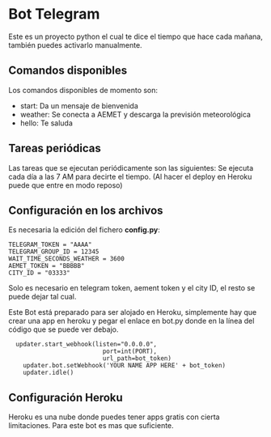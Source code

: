 # Bot Telegram

Este es un proyecto python el cual te dice el tiempo que hace cada mañana, también puedes activarlo manualmente.

## Comandos disponibles

Los comandos disponibles de momento son:

- start: Da un mensaje de bienvenida
- weather: Se conecta a AEMET y descarga la previsión meteorológica
- hello: Te saluda

## Tareas periódicas

Las tareas que se ejecutan periódicamente son las siguientes:
Se ejecuta cada día a las 7 AM para decirte el tiempo.
(Al hacer el deploy en Heroku puede que  entre en modo reposo)

## Configuración en los archivos

Es necesaria la edición del fichero **config.py**:

```
TELEGRAM_TOKEN = "AAAA"
TELEGRAM_GROUP_ID = 12345
WAIT_TIME_SECONDS_WEATHER = 3600
AEMET_TOKEN = "BBBBB"
CITY_ID = "03333"
```
Solo es necesario en telegram token, aement token y el city ID, el resto se puede dejar tal cual.

Este Bot está preparado para ser alojado en Heroku, simplemente hay que crear una app en heroku y pegar el enlace
en bot.py donde en la línea del código que se puede ver debajo.

```
  updater.start_webhook(listen="0.0.0.0",
                          port=int(PORT),
                          url_path=bot_token)
    updater.bot.setWebhook('YOUR NAME APP HERE' + bot_token)
    updater.idle()
```

## Configuración Heroku

Heroku es una nube donde puedes tener apps gratis con cierta limitaciones. Para este bot es mas que suficiente.



